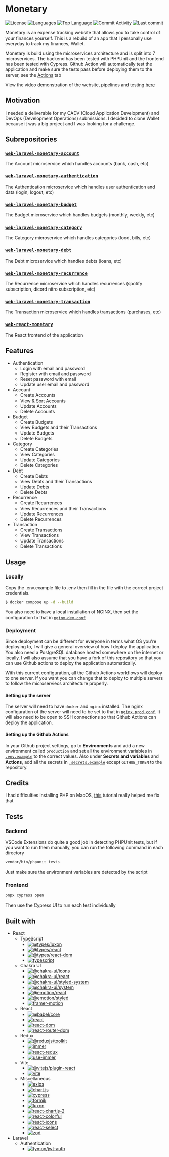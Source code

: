 # Monetary

![License](https://img.shields.io/github/license/zS1L3NT/web-monetary?style=for-the-badge) ![Languages](https://img.shields.io/github/languages/count/zS1L3NT/web-monetary?style=for-the-badge) ![Top Language](https://img.shields.io/github/languages/top/zS1L3NT/web-monetary?style=for-the-badge) ![Commit Activity](https://img.shields.io/github/commit-activity/y/zS1L3NT/web-monetary?style=for-the-badge) ![Last commit](https://img.shields.io/github/last-commit/zS1L3NT/web-monetary?style=for-the-badge)

Monetary is an expense tracking website that allows you to take control of your finances yourself. This is a rebuild of an app that I personally use everyday to track my finances, Wallet.

Monetary is build using the microservices architecture and is split into 7 microservices. The backend has been tested with PHPUnit and the frontend has been tested with Cypress. Github Action will automatically test the application and make sure the tests pass before deploying them to the server, see the [Actions](http://github.com/zS1L3NT/web-monetary/actions) tab

View the video demonstration of the website, pipelines and testing [here](https://youtu.be/dPQL6_mx2CA)

## Motivation

I needed a deliverable for my CADV (Cloud Application Development) and DevOps (Development Operations) submissions. I decided to clone Wallet because it was a big project and I was looking for a challenge.

## Subrepositories

### [`web-laravel-monetary-account`](web-laravel-monetary-account)

The Account microservice which handles accounts (bank, cash, etc)

### [`web-laravel-monetary-authentication`](web-laravel-monetary-authentication)

The Authentication microservice which handles user authentication and data (login, logout, etc)

### [`web-laravel-monetary-budget`](web-laravel-monetary-budget)

The Budget microservice which handles budgets (monthly, weekly, etc)

### [`web-laravel-monetary-category`](web-laravel-monetary-category)

The Category microservice which handles categories (food, bills, etc)

### [`web-laravel-monetary-debt`](web-laravel-monetary-debt)

The Debt microservice which handles debts (loans, etc)

### [`web-laravel-monetary-recurrence`](web-laravel-monetary-recurrence)

The Recurrence microservice which handles recurrences (spotify subscription, dicord nitro subscription, etc)

### [`web-laravel-monetary-transaction`](web-laravel-monetary-transaction)

The Transaction microservice which handles transactions (purchases, etc)

### [`web-react-monetary`](web-react-monetary)

The React frontend of the application

## Features

-   Authentication
    -   Login with email and password
    -   Register with email and password
    -   Reset password with email
    -   Update user email and password
-   Account
    -   Create Accounts
    -   View & Sort Accounts
    -   Update Accounts
    -   Delete Accounts
-   Budget
    -   Create Budgets
    -   View Budgets and their Transactions
    -   Update Budgets
    -   Delete Budgets
-   Category
    -   Create Categories
    -   View Categories
    -   Update Categories
    -   Delete Categories
-   Debt
    -   Create Debts
    -   View Debts and their Transactions
    -   Update Debts
    -   Delete Debts
-   Recurrence
    -   Create Recurrences
    -   View Recurrences and their Transactions
    -   Update Recurrences
    -   Delete Recurrences
-   Transaction
    -   Create Transactions
    -   View Transactions
    -   Update Transactions
    -   Delete Transactions

## Usage

### Locally

Copy the .env.example file to .env then fill in the file with the correct project credentials.

```bash
$ docker compose up -d --build
```

You also need to have a local installation of NGINX, then set the configuration to that in [`nginx.dev.conf`](nginx.dev.conf)

### Deployment

Since deployment can be different for everyone in terms what OS you're deploying to, I will give a general overview of how I deploy the application. You also need a PostgreSQL database hosted somewhere on the internet or locally. I will also assume that you have a fork of this repository so that you can use Github actions to deploy the application automatically.

With this current configuration, all the Github Actions workflows will deploy to one server. If you want you can change that to deploy to multiple servers to follow the microserviecs architecture properly.

#### Setting up the server

The server will need to have `docker` and `nginx` installed. The nginx configuration of the server will need to be set to that in [`nginx.prod.conf`](nginx.prod.conf). It will also need to be open to SSH connections so that Github Actions can deploy the application.

#### Setting up the Github Actions

In your Github project settings, go to **Environments** and add a new environment called `production` and set all the environment variables in [`.env.example`](.env.example) to the correct values. Also under **Secrets and variables** and **Actions**, add all the secrets in [`.secrets.example`](.secrets.example) except `GITHUB_TOKEN` to the repository.

## Credits

I had difficulties installing PHP on MacOS, [this](https://gist.github.com/giorgiofellipe/6282df335fd310de4108) tutorial really helped me fix that

## Tests

### Backend

VSCode Extensions do quite a good job in detecting PHPUnit tests, but if you want to run them manually, you can run the following command in each directory

```bash
vendor/bin/phpunit tests
```

Just make sure the environment variables are detected by the script

### Frontend

```bash
pnpx cypress open
```

Then use the Cypress UI to run each test individually

## Built with

-   React
    -   TypeScript
        -   [![@types/luxon](https://img.shields.io/badge/%40types%2Fluxon-%5E3.1.0-red?style=flat-square)](https://npmjs.com/package/@types/luxon/v/3.1.0)
        -   [![@types/react](https://img.shields.io/badge/%40types%2Freact-%5E18.0.26-red?style=flat-square)](https://npmjs.com/package/@types/react/v/18.0.26)
        -   [![@types/react-dom](https://img.shields.io/badge/%40types%2Freact--dom-%5E18.0.10-red?style=flat-square)](https://npmjs.com/package/@types/react-dom/v/18.0.10)
        -   [![typescript](https://img.shields.io/badge/typescript-%5E4.9.4-red?style=flat-square)](https://npmjs.com/package/typescript/v/4.9.4)
    -   Chakra UI
        -   [![@chakra-ui/icons](https://img.shields.io/badge/%40chakra--ui%2Ficons-%5E2.0.14-red?style=flat-square)](https://npmjs.com/package/@chakra-ui/icons/v/2.0.14)
        -   [![@chakra-ui/react](https://img.shields.io/badge/%40chakra--ui%2Freact-%5E2.4.4-red?style=flat-square)](https://npmjs.com/package/@chakra-ui/react/v/2.4.4)
        -   [![@chakra-ui/styled-system](https://img.shields.io/badge/%40chakra--ui%2Fstyled--system-%5E2.5.0-red?style=flat-square)](https://npmjs.com/package/@chakra-ui/styled-system/v/2.5.0)
        -   [![@chakra-ui/system](https://img.shields.io/badge/%40chakra--ui%2Fsystem-%5E2.3.5-red?style=flat-square)](https://npmjs.com/package/@chakra-ui/system/v/2.3.5)
        -   [![@emotion/react](https://img.shields.io/badge/%40emotion%2Freact-%5E11.10.5-red?style=flat-square)](https://npmjs.com/package/@emotion/react/v/11.10.5)
        -   [![@emotion/styled](https://img.shields.io/badge/%40emotion%2Fstyled-%5E11.10.5-red?style=flat-square)](https://npmjs.com/package/@emotion/styled/v/11.10.5)
        -   [![framer-motion](https://img.shields.io/badge/framer--motion-%5E8.0.2-red?style=flat-square)](https://npmjs.com/package/framer-motion/v/8.0.2)
    -   React
        -   [![@babel/core](https://img.shields.io/badge/%40babel%2Fcore-%5E7.20.7-red?style=flat-square)](https://npmjs.com/package/@babel/core/v/7.20.7)
        -   [![react](https://img.shields.io/badge/react-%5E18.2.0-red?style=flat-square)](https://npmjs.com/package/react/v/18.2.0)
        -   [![react-dom](https://img.shields.io/badge/react--dom-%5E18.2.0-red?style=flat-square)](https://npmjs.com/package/react-dom/v/18.2.0)
        -   [![react-router-dom](https://img.shields.io/badge/react--router--dom-%5E6.6.1-red?style=flat-square)](https://npmjs.com/package/react-router-dom/v/6.6.1)
    -   Redux
        -   [![@reduxjs/toolkit](https://img.shields.io/badge/%40reduxjs%2Ftoolkit-%5E1.9.1-red?style=flat-square)](https://npmjs.com/package/@reduxjs/toolkit/v/1.9.1)
        -   [![immer](https://img.shields.io/badge/immer-%5E9.0.16-red?style=flat-square)](https://npmjs.com/package/immer/v/9.0.16)
        -   [![react-redux](https://img.shields.io/badge/react--redux-%5E8.0.5-red?style=flat-square)](https://npmjs.com/package/react-redux/v/8.0.5)
        -   [![use-immer](https://img.shields.io/badge/use--immer-%5E0.8.1-red?style=flat-square)](https://npmjs.com/package/use-immer/v/0.8.1)
    -   Vite
        -   [![@vitejs/plugin-react](https://img.shields.io/badge/%40vitejs%2Fplugin--react-%5E3.0.0-red?style=flat-square)](https://npmjs.com/package/@vitejs/plugin-react/v/3.0.0)
        -   [![vite](https://img.shields.io/badge/vite-%5E4.0.3-red?style=flat-square)](https://npmjs.com/package/vite/v/4.0.3)
    -   Miscellaneous
        -   [![axios](https://img.shields.io/badge/axios-%5E1.2.1-red?style=flat-square)](https://npmjs.com/package/axios/v/1.2.1)
        -   [![chart.js](https://img.shields.io/badge/chart.js-%5E4.1.1-red?style=flat-square)](https://npmjs.com/package/chart.js/v/4.1.1)
        -   [![cypress](https://img.shields.io/badge/cypress-%5E12.4.0-red?style=flat-square)](https://npmjs.com/package/cypress/v/12.4.0)
        -   [![formik](https://img.shields.io/badge/formik-%5E2.2.9-red?style=flat-square)](https://npmjs.com/package/formik/v/2.2.9)
        -   [![luxon](https://img.shields.io/badge/luxon-%5E3.1.1-red?style=flat-square)](https://npmjs.com/package/luxon/v/3.1.1)
        -   [![react-chartjs-2](https://img.shields.io/badge/react--chartjs--2-%5E5.1.0-red?style=flat-square)](https://npmjs.com/package/react-chartjs-2/v/5.1.0)
        -   [![react-colorful](https://img.shields.io/badge/react--colorful-%5E5.6.1-red?style=flat-square)](https://npmjs.com/package/react-colorful/v/5.6.1)
        -   [![react-icons](https://img.shields.io/badge/react--icons-%5E4.7.1-red?style=flat-square)](https://npmjs.com/package/react-icons/v/4.7.1)
        -   [![react-select](https://img.shields.io/badge/react--select-%5E5.7.0-red?style=flat-square)](https://npmjs.com/package/react-select/v/5.7.0)
        -   [![zod](https://img.shields.io/badge/zod-%5E3.20.2-red?style=flat-square)](https://npmjs.com/package/zod/v/3.20.2)
-   Laravel
    -   Authentication
        -   [![tymon/jwt-auth](https://img.shields.io/badge/tymon%2Fjwt--auth-*-red?style=flat-square)](https://packagist.org/packages/tymon/jwt-auth)
